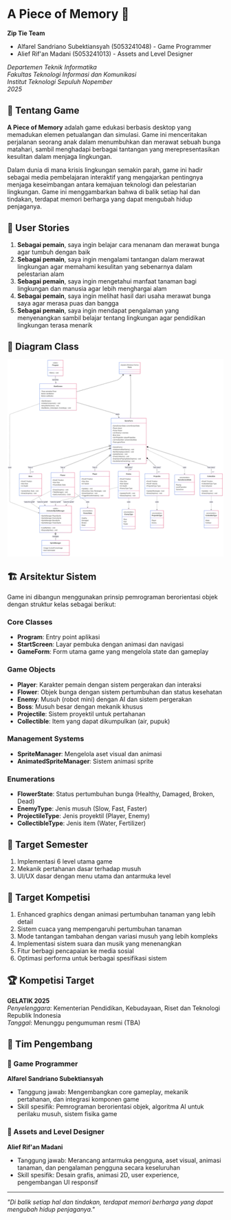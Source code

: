 # A Piece of Memory 🌻

**Zip Tie Team**
- Alfarel Sandriano Subektiansyah (5053241048) - Game Programmer
- Alief Rif'an Madani (5053241013) - Assets and Level Designer

*Departemen Teknik Informatika*  
*Fakultas Teknologi Informasi dan Komunikasi*  
*Institut Teknologi Sepuluh Nopember*  
*2025*

## 📖 Tentang Game

**A Piece of Memory** adalah game edukasi berbasis desktop yang memadukan elemen petualangan dan simulasi. Game ini menceritakan perjalanan seorang anak dalam menumbuhkan dan merawat sebuah bunga matahari, sambil menghadapi berbagai tantangan yang merepresentasikan kesulitan dalam menjaga lingkungan.

Dalam dunia di mana krisis lingkungan semakin parah, game ini hadir sebagai media pembelajaran interaktif yang mengajarkan pentingnya menjaga keseimbangan antara kemajuan teknologi dan pelestarian lingkungan. Game ini menggambarkan bahwa di balik setiap hal dan tindakan, terdapat memori berharga yang dapat mengubah hidup penjaganya.

## 🎯 User Stories

1. **Sebagai pemain**, saya ingin belajar cara menanam dan merawat bunga agar tumbuh dengan baik
2. **Sebagai pemain**, saya ingin mengalami tantangan dalam merawat lingkungan agar memahami kesulitan yang sebenarnya dalam pelestarian alam
3. **Sebagai pemain**, saya ingin mengetahui manfaat tanaman bagi lingkungan dan manusia agar lebih menghargai alam
4. **Sebagai pemain**, saya ingin melihat hasil dari usaha merawat bunga saya agar merasa puas dan bangga
5. **Sebagai pemain**, saya ingin mendapat pengalaman yang menyenangkan sambil belajar tentang lingkungan agar pendidikan lingkungan terasa menarik

## 👀 Diagram Class
![Class Diagram](APieceOfMemory%20Diagram%20Class.png)

## 🏗️ Arsitektur Sistem

Game ini dibangun menggunakan prinsip pemrograman berorientasi objek dengan struktur kelas sebagai berikut:

### Core Classes
- **Program**: Entry point aplikasi
- **StartScreen**: Layar pembuka dengan animasi dan navigasi
- **GameForm**: Form utama game yang mengelola state dan gameplay

### Game Objects
- **Player**: Karakter pemain dengan sistem pergerakan dan interaksi
- **Flower**: Objek bunga dengan sistem pertumbuhan dan status kesehatan
- **Enemy**: Musuh (robot mini) dengan AI dan sistem pergerakan
- **Boss**: Musuh besar dengan mekanik khusus
- **Projectile**: Sistem proyektil untuk pertahanan
- **Collectible**: Item yang dapat dikumpulkan (air, pupuk)

### Management Systems
- **SpriteManager**: Mengelola aset visual dan animasi
- **AnimatedSpriteManager**: Sistem animasi sprite

### Enumerations
- **FlowerState**: Status pertumbuhan bunga (Healthy, Damaged, Broken, Dead)
- **EnemyType**: Jenis musuh (Slow, Fast, Faster)
- **ProjectileType**: Jenis proyektil (Player, Enemy)
- **CollectibleType**: Jenis item (Water, Fertilizer)

## 🎯 Target Semester

1. Implementasi 6 level utama game
2. Mekanik pertahanan dasar terhadap musuh
3. UI/UX dasar dengan menu utama dan antarmuka level

## 🚀 Target Kompetisi

1. Enhanced graphics dengan animasi pertumbuhan tanaman yang lebih detail
2. Sistem cuaca yang mempengaruhi pertumbuhan tanaman
3. Mode tantangan tambahan dengan variasi musuh yang lebih kompleks
4. Implementasi sistem suara dan musik yang menenangkan
5. Fitur berbagi pencapaian ke media sosial
6. Optimasi performa untuk berbagai spesifikasi sistem

## 🏆 Kompetisi Target

**GELATIK 2025**  
*Penyelenggara*: Kementerian Pendidikan, Kebudayaan, Riset dan Teknologi Republik Indonesia  
*Tanggal*: Menunggu pengumuman resmi (TBA)

## 👥 Tim Pengembang

### 🔧 Game Programmer
**Alfarel Sandriano Subektiansyah**
- Tanggung jawab: Mengembangkan core gameplay, mekanik pertahanan, dan integrasi komponen game
- Skill spesifik: Pemrograman berorientasi objek, algoritma AI untuk perilaku musuh, sistem fisika game

### 🎨 Assets and Level Designer  
**Alief Rif'an Madani**
- Tanggung jawab: Merancang antarmuka pengguna, aset visual, animasi tanaman, dan pengalaman pengguna secara keseluruhan
- Skill spesifik: Desain grafis, animasi 2D, user experience, pengembangan UI responsif

---

*"Di balik setiap hal dan tindakan, terdapat memori berharga yang dapat mengubah hidup penjaganya."*